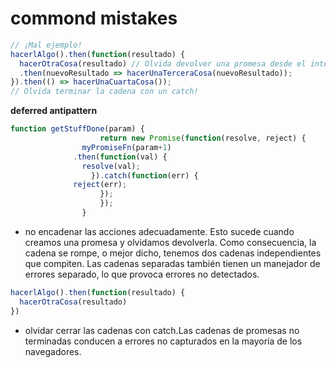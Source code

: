 # commond mistakes

```jsx
// ¡Mal ejemplo!
hacerlAlgo().then(function(resultado) {
  hacerOtraCosa(resultado) // Olvida devolver una promesa desde el interior de la cadena + anidamiento innecesario
  .then(nuevoResultado => hacerUnaTerceraCosa(nuevoResultado));
}).then(() => hacerUnaCuartaCosa());
// Olvida terminar la cadena con un catch!
```

**deferred antipattern**

```jsx
function getStuffDone(param) {
                    return new Promise(function(resolve, reject) {
                myPromiseFn(param+1)
              .then(function(val) {
                resolve(val);
                  }).catch(function(err) {
              reject(err);
                    });
                    });
                }
```

- no encadenar las acciones adecuadamente. Esto sucede cuando creamos una promesa y olvidamos devolverla. Como consecuencia, la cadena se rompe, o mejor dicho, tenemos dos cadenas independientes que compiten. Las cadenas separadas también tienen un manejador de errores separado, lo que provoca errores no detectados.

```jsx
hacerlAlgo().then(function(resultado) {
  hacerOtraCosa(resultado) 
})
```

- olvidar cerrar las cadenas con catch.Las cadenas de promesas no terminadas conducen a errores no capturados en la mayoría de los navegadores.
